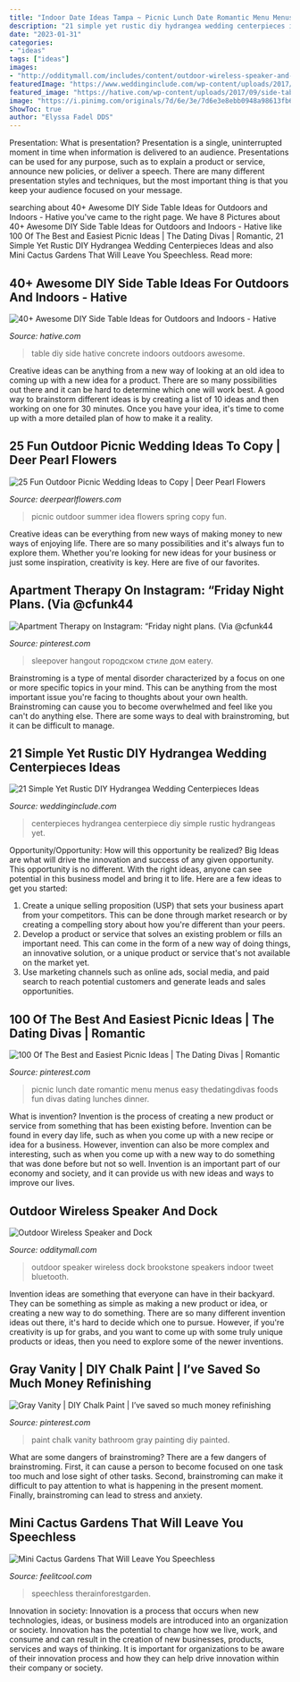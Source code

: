 ```yaml
---
title: "Indoor Date Ideas Tampa ~ Picnic Lunch Date Romantic Menu Menus Easy Thedatingdivas Foods Fun Divas Dating Lunches Dinner"
description: "21 simple yet rustic diy hydrangea wedding centerpieces ideas"
date: "2023-01-31"
categories:
- "ideas"
tags: ["ideas"]
images:
- "http://odditymall.com/includes/content/outdoor-wireless-speaker-and-dock-0.jpg"
featuredImage: "https://www.weddinginclude.com/wp-content/uploads/2017/07/Brilliant-hydrangeas-Wedding-Centerpiece.jpg"
featured_image: "https://hative.com/wp-content/uploads/2017/09/side-table-diy/7-side-table-diy-ideas-tutorials.jpg"
image: "https://i.pinimg.com/originals/7d/6e/3e/7d6e3e8ebb0948a98613fb600f3522c5.jpg"
ShowToc: true
author: "Elyssa Fadel DDS"
---
```



Presentation: What is presentation?
Presentation is a single, uninterrupted moment in time when information is delivered to an audience. Presentations can be used for any purpose, such as to explain a product or service, announce new policies, or deliver a speech. There are many different presentation styles and techniques, but the most important thing is that you keep your audience focused on your message.

	

		
searching about 40+ Awesome DIY Side Table Ideas for Outdoors and Indoors - Hative you've came to the right page. We have 8 Pictures about 40+ Awesome DIY Side Table Ideas for Outdoors and Indoors - Hative like 100 Of The Best and Easiest Picnic Ideas | The Dating Divas | Romantic, 21 Simple Yet Rustic DIY Hydrangea Wedding Centerpieces Ideas and also Mini Cactus Gardens That Will Leave You Speechless. Read more:
		
    
## 40+ Awesome DIY Side Table Ideas For Outdoors And Indoors - Hative

<img loading=lazy src="https://hative.com/wp-content/uploads/2017/09/side-table-diy/7-side-table-diy-ideas-tutorials.jpg" onerror="this.onerror=null;this.src='https://tse1.mm.bing.net/th?id=OIP._s0VMUbyZotN7eIN5GOdCAHaWZ&amp;pid=15.1';" alt="40+ Awesome DIY Side Table Ideas for Outdoors and Indoors - Hative">

_Source: hative.com_

>table diy side hative concrete indoors outdoors awesome. 

	

Creative ideas can be anything from a new way of looking at an old idea to coming up with a new idea for a product. There are so many possibilities out there and it can be hard to determine which one will work best. A good way to brainstorm different ideas is by creating a list of 10 ideas and then working on one for 30 minutes. Once you have your idea, it's time to come up with a more detailed plan of how to make it a reality.

    
## 25 Fun Outdoor Picnic Wedding Ideas To Copy | Deer Pearl Flowers

<img loading=lazy src="https://www.deerpearlflowers.com/wp-content/uploads/2017/02/Summer-Outdoor-Picnic-Wedding-Ideas-8.jpg" onerror="this.onerror=null;this.src='https://tse1.mm.bing.net/th?id=OIP.tO_a-FDAGmmt5S_45aWA_wHaLH&amp;pid=15.1';" alt="25 Fun Outdoor Picnic Wedding Ideas to Copy | Deer Pearl Flowers">

_Source: deerpearlflowers.com_

>picnic outdoor summer idea flowers spring copy fun. 

	

Creative ideas can be everything from new ways of making money to new ways of enjoying life. There are so many possibilities and it's always fun to explore them. Whether you're looking for new ideas for your business or just some inspiration, creativity is key. Here are five of our favorites.

    
## Apartment Therapy On Instagram: “Friday Night Plans. (Via @cfunk44

<img loading=lazy src="https://i.pinimg.com/736x/6e/da/19/6eda190915ba22802556e39a092c674e.jpg" onerror="this.onerror=null;this.src='https://tse3.mm.bing.net/th?id=OIP.tnDUMqgBB7tzcFaKqtVz_AHaJF&amp;pid=15.1';" alt="Apartment Therapy on Instagram: “Friday night plans. (Via @cfunk44">

_Source: pinterest.com_

>sleepover hangout городском стиле дом eatery. 

	

Brainstroming is a type of mental disorder characterized by a focus on one or more specific topics in your mind. This can be anything from the most important issue you're facing to thoughts about your own health. Brainstroming can cause you to become overwhelmed and feel like you can't do anything else. There are some ways to deal with brainstroming, but it can be difficult to manage.

    
## 21 Simple Yet Rustic DIY Hydrangea Wedding Centerpieces Ideas

<img loading=lazy src="https://www.weddinginclude.com/wp-content/uploads/2017/07/Brilliant-hydrangeas-Wedding-Centerpiece.jpg" onerror="this.onerror=null;this.src='https://tse2.mm.bing.net/th?id=OIP.--BWV_GSjILZi-G0ACH_kgHaLF&amp;pid=15.1';" alt="21 Simple Yet Rustic DIY Hydrangea Wedding Centerpieces Ideas">

_Source: weddinginclude.com_

>centerpieces hydrangea centerpiece diy simple rustic hydrangeas yet. 

	

Opportunity/Opportunity: How will this opportunity be realized?
Big Ideas are what will drive the innovation and success of any given opportunity. This opportunity is no different. With the right ideas, anyone can see potential in this business model and bring it to life. Here are a few ideas to get you started: 
1. Create a unique selling proposition (USP) that sets your business apart from your competitors. This can be done through market research or by creating a compelling story about how you're different than your peers. 
2. Develop a product or service that solves an existing problem or fills an important need. This can come in the form of a new way of doing things, an innovative solution, or a unique product or service that's not available on the market yet. 
3. Use marketing channels such as online ads, social media, and paid search to reach potential customers and generate leads and sales opportunities.

    
## 100 Of The Best And Easiest Picnic Ideas | The Dating Divas | Romantic

<img loading=lazy src="https://i.pinimg.com/736x/98/0c/e5/980ce5207489e1d6cf9226311348fe8f.jpg" onerror="this.onerror=null;this.src='https://tse2.mm.bing.net/th?id=OIP.qRBDFhTrPudhQSc2URymDAHaLH&amp;pid=15.1';" alt="100 Of The Best and Easiest Picnic Ideas | The Dating Divas | Romantic">

_Source: pinterest.com_

>picnic lunch date romantic menu menus easy thedatingdivas foods fun divas dating lunches dinner. 

	

What is invention?
Invention is the process of creating a new product or service from something that has been existing before. Invention can be found in every day life, such as when you come up with a new recipe or idea for a business. However, invention can also be more complex and interesting, such as when you come up with a new way to do something that was done before but not so well. Invention is an important part of our economy and society, and it can provide us with new ideas and ways to improve our lives.

    
## Outdoor Wireless Speaker And Dock

<img loading=lazy src="http://odditymall.com/includes/content/outdoor-wireless-speaker-and-dock-0.jpg" onerror="this.onerror=null;this.src='https://tse1.mm.bing.net/th?id=OIP.Y-hdxO3atxNIupd9y1yZzwHaHa&amp;pid=15.1';" alt="Outdoor Wireless Speaker and Dock">

_Source: odditymall.com_

>outdoor speaker wireless dock brookstone speakers indoor tweet bluetooth. 

	

Invention ideas are something that everyone can have in their backyard. They can be something as simple as making a new product or idea, or creating a new way to do something. There are so many different invention ideas out there, it's hard to decide which one to pursue. However, if you're creativity is up for grabs, and you want to come up with some truly unique products or ideas, then you need to explore some of the newer inventions.

    
## Gray Vanity | DIY Chalk Paint | I’ve Saved So Much Money Refinishing

<img loading=lazy src="https://i.pinimg.com/originals/7d/6e/3e/7d6e3e8ebb0948a98613fb600f3522c5.jpg" onerror="this.onerror=null;this.src='https://tse2.mm.bing.net/th?id=OIP.2GFEMwNDmuw29XZvHyEIrgHaJ4&amp;pid=15.1';" alt="Gray Vanity | DIY Chalk Paint | I’ve saved so much money refinishing">

_Source: pinterest.com_

>paint chalk vanity bathroom gray painting diy painted. 

	

What are some dangers of brainstroming?
There are a few dangers of brainstroming. First, it can cause a person to become focused on one task too much and lose sight of other tasks. Second, brainstroming can make it difficult to pay attention to what is happening in the present moment. Finally, brainstroming can lead to stress and anxiety.

    
## Mini Cactus Gardens That Will Leave You Speechless

<img loading=lazy src="https://feelitcool.com/wp-content/uploads/2016/06/mini-cactus-garden16.jpg" onerror="this.onerror=null;this.src='https://tse3.mm.bing.net/th?id=OIP.AkYCc8NU9uP_dIV9Vr8hnwHaLG&amp;pid=15.1';" alt="Mini Cactus Gardens That Will Leave You Speechless">

_Source: feelitcool.com_

>speechless therainforestgarden. 

	

Innovation in society:
Innovation is a process that occurs when new technologies, ideas, or business models are introduced into an organization or society. Innovation has the potential to change how we live, work, and consume and can result in the creation of new businesses, products, services and ways of thinking. It is important for organizations to be aware of their innovation process and how they can help drive innovation within their company or society.

